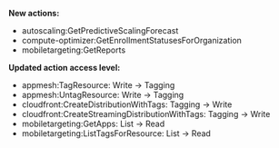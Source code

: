 **New actions:**

- autoscaling:GetPredictiveScalingForecast
- compute-optimizer:GetEnrollmentStatusesForOrganization
- mobiletargeting:GetReports

**Updated action access level:**

- appmesh:TagResource: Write -> Tagging
- appmesh:UntagResource: Write -> Tagging
- cloudfront:CreateDistributionWithTags: Tagging -> Write
- cloudfront:CreateStreamingDistributionWithTags: Tagging -> Write
- mobiletargeting:GetApps: List -> Read
- mobiletargeting:ListTagsForResource: List -> Read

